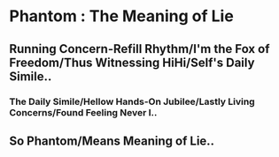 # Phantom : The Meaning of Lie
## Running Concern-Refill Rhythm/I'm the Fox of Freedom/Thus Witnessing HiHi/Self's Daily Simile..
### The Daily Simile/Hellow Hands-On Jubilee/Lastly Living Concerns/Found Feeling Never I..
## So Phantom/Means Meaning of Lie..
